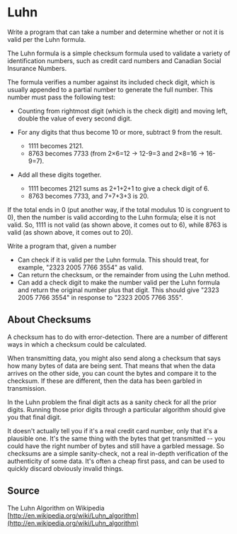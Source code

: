 # Luhn

Write a program that can take a number and determine whether or not it is valid per the Luhn formula.

The Luhn formula is a simple checksum formula used to validate a variety of identification numbers, such as credit card
numbers and Canadian Social Insurance Numbers.

The formula verifies a number against its included check digit, which is usually appended to a partial number to
generate the full number. This number must pass the following test:

- Counting from rightmost digit (which is the check digit) and moving left, double the value of every second digit.

- For any digits that thus become 10 or more, subtract 9 from the result.
    - 1111 becomes 2121.
    - 8763 becomes 7733 (from 2×6=12 → 12-9=3 and 2×8=16 → 16-9=7).
- Add all these digits together.
    - 1111 becomes 2121 sums as 2+1+2+1 to give a check digit of 6.
    - 8763 becomes 7733, and 7+7+3+3 is 20.

If the total ends in 0 (put another way, if the total modulus 10 is congruent to 0), then the number is valid according
to the Luhn formula; else it is not valid. So, 1111 is not valid (as shown above, it comes out to 6), while 8763 is
valid (as shown above, it comes out to 20).

Write a program that, given a number

- Can check if it is valid per the Luhn formula. This should treat, for example, "2323 2005 7766 3554" as valid.
- Can return the checksum, or the remainder from using the Luhn method.
- Can add a check digit to make the number valid per the Luhn formula and return the original number plus that digit.
  This should give "2323 2005 7766 3554" in response to "2323 2005 7766 355".

## About Checksums

A checksum has to do with error-detection. There are a number of different ways in which a checksum could be calculated.

When transmitting data, you might also send along a checksum that says how many bytes of data are being sent. That means
that when the data arrives on the other side, you can count the bytes and compare it to the checksum. If these are
different, then the data has been garbled in transmission.

In the Luhn problem the final digit acts as a sanity check for all the prior digits. Running those prior digits through
a particular algorithm should give you that final digit.

It doesn't actually tell you if it's a real credit card number, only that it's a plausible one. It's the same thing with
the bytes that get transmitted -- you could have the right number of bytes and still have a garbled message. So
checksums are a simple sanity-check, not a real in-depth verification of the authenticity of some data. It's often a
cheap first pass, and can be used to quickly discard obviously invalid things.

## Source

The Luhn Algorithm on
Wikipedia [http://en.wikipedia.org/wiki/Luhn_algorithm](http://en.wikipedia.org/wiki/Luhn_algorithm)



